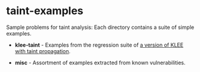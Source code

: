 # taint-examples

Sample problems for taint analysis: Each directory contains a suite of simple examples.

- **klee-taint**  - Examples from the regression suite of [a version of KLEE with taint propagation](https://github.com/feliam/klee-taint.git).

- **misc** - Assortment of examples extracted from known vulnerabilities.

